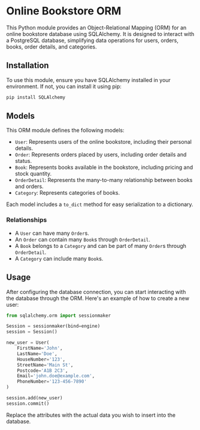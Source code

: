 # Online Bookstore ORM

This Python module provides an Object-Relational Mapping (ORM) for an online bookstore database using SQLAlchemy. It is designed to interact with a PostgreSQL database, simplifying data operations for users, orders, books, order details, and categories.

## Installation

To use this module, ensure you have SQLAlchemy installed in your environment. If not, you can install it using pip:

```sh
pip install SQLAlchemy
```

## Models

This ORM module defines the following models:

- `User`: Represents users of the online bookstore, including their personal details.
- `Order`: Represents orders placed by users, including order details and status.
- `Book`: Represents books available in the bookstore, including pricing and stock quantity.
- `OrderDetail`: Represents the many-to-many relationship between books and orders.
- `Category`: Represents categories of books.

Each model includes a `to_dict` method for easy serialization to a dictionary.

### Relationships

- A `User` can have many `Order`s.
- An `Order` can contain many `Book`s through `OrderDetail`.
- A `Book` belongs to a `Category` and can be part of many `Order`s through `OrderDetail`.
- A `Category` can include many `Book`s.

## Usage

After configuring the database connection, you can start interacting with the database through the ORM. Here's an example of how to create a new user:

```python
from sqlalchemy.orm import sessionmaker

Session = sessionmaker(bind=engine)
session = Session()

new_user = User(
    FirstName='John',
    LastName='Doe',
    HouseNumber='123',
    StreetName='Main St',
    Postcode='A1B 2C3',
    Email='john.doe@example.com',
    PhoneNumber='123-456-7890'
)

session.add(new_user)
session.commit()
```

Replace the attributes with the actual data you wish to insert into the database.
